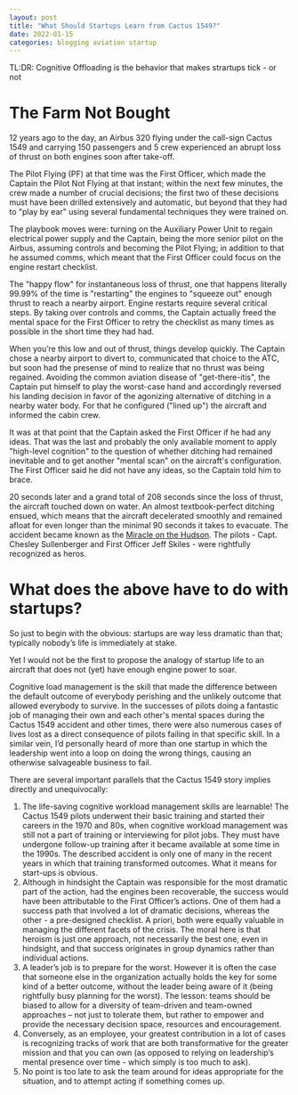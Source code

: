 ```yaml
---
layout: post
title: "What Should Startups Learn from Cactus 1549?"
date: 2022-01-15
categories: blogging aviation startup
---
```


TL:DR: Cognitive Offloading is the behavior that makes strartups tick - or not

# The Farm Not Bought

12 years ago to the day, an Airbus 320 flying under the call-sign Cactus 1549 and carrying 150 passengers and 5 crew experienced an abrupt loss of thrust on both engines soon after take-off.

The Pilot Flying (PF) at that time was the First Officer, which made the Captain the Pilot Not Flying at that instant; within the next few minutes, the crew made a number of crucial decisions; the first two of these decisions must have been drilled extensively and automatic, but beyond that they had to "play by ear" using several fundamental techniques they were trained on.

The playbook moves were: turning on the Auxiliary Power Unit to regain electrical power supply and the Captain, being the more senior pilot on the Airbus, assuming controls and becoming the Pilot Flying; in addition to that he assumed comms, which meant that the First Officer could focus on the engine restart checklist. 

The "happy flow" for instantaneous loss of thrust, one that happens literally 99.99% of the time is "restarting" the engines to "squeeze out" enough thrust to reach a nearby airport. Engine restarts require several critical steps. By taking over controls and comms, the Captain actually freed the mental space for the First Officer to retry the checklist as many times as possible in the short time they had had.

When you’re this low and out of thrust, things develop quickly. The Captain chose a nearby airport to divert to, communicated that choice to the ATC, but soon had the presense of mind to realize that no thrust was being regained. Avoiding the common aviation disease of "get-there-itis", the Captain put himself to play the worst-case hand and accordingly reversed his landing decision in favor of the agonizing alternative of ditching in a nearby water body. For that he configured ("lined up") the aircraft and informed the cabin crew.

It was at that point that the Captain asked the First Officer if he had any ideas. That was the last and probably the only available moment to apply "high-level cognition" to the question of whether ditching had remained inevitable and to get another "mental scan" on the aircraft's configuration. The First Officer said he did not have any ideas, so the Captain told him to brace.

20 seconds later and a grand total of 208 seconds since the loss of thrust, the aircraft touched down on water. An almost textbook-perfect ditching ensued, which means that the aircraft decelerated smoothly and remained afloat for even longer than the minimal 90 seconds it takes to evacuate. The accident became known as the [Miracle on the Hudson](https://en.wikipedia.org/wiki/US_Airways_Flight_1549). The pilots - Capt. Chesley Sullenberger and First Officer Jeff Skiles - were rightfully recognized as heros.

# What does the above have to do with startups?
So just to begin with the obvious: startups are way less dramatic than that; typically nobody’s life is immediately at stake.

Yet I would not be the first to propose the analogy of startup life to an aircraft that does not (yet) have enough engine power to soar. 

Cognitive load management is the skill that made the difference between the default outcome of everybody perishing and the unlikely outcome that allowed everybody to survive. In the successes of pilots doing a fantastic job of managing their own and each other's mental spaces during the Cactus 1549 accident and other times, there were also numerous cases of lives lost as a direct consequence of pilots failing in that specific skill. In a similar vein, I’d personally heard of more than one startup in which the leadership went into a loop on doing the wrong things, causing an otherwise salvageable business to fail.


There are several important parallels that the Cactus 1549 story implies directly and unequivocally:
1. The life-saving cognitive workload management skills are learnable! The Cactus 1549 pilots underwent their basic training and started their careers in the 1970 and 80s, when cognitive workload management was still not a part of training or interviewing for pilot jobs. They must have undergone follow-up training after it became available at some time in the 1990s. The described accident is only one of many in the recent years in which that training transformed outcomes. What it means for start-ups is obvious.
2. Although in hindsight the Captain was responsible for the most dramatic part of the action, had the engines been recoverable, the success would have been attributable to the First Officer’s actions. One of them had a success path that involved a lot of dramatic decisions, whereas the other - a pre-designed checklist. A priori, both were equally valuable in managing the different facets of the crisis. The moral here is that heroism is just one approach, not necessarily the best one, even in hindsight, and that success originates in group dynamics rather than individual actions.
3. A leader’s job is to prepare for the worst. However it is often the case that someone else in the organization actually holds the key for some kind of a better outcome, without the leader being aware of it (being rightfully busy planning for the worst). The lesson: teams should be biased to allow for a diversity of team-driven and team-owned approaches – not just to tolerate them, but rather to empower and provide the necessary decision space, resources and encouragement.
4. Conversely, as an employee, your greatest contribution in a lot of cases is recognizing tracks of work that are both transformative for the greater mission and that you can own (as opposed to relying on leadership’s mental presence over time - which simply is too much to ask). 
5. No point is too late to ask the team around for ideas appropriate for the situation, and to attempt acting if something comes up.

